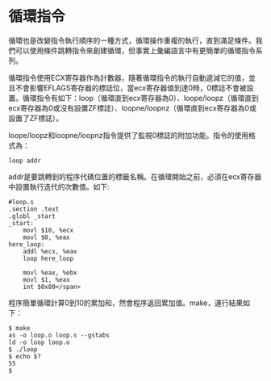 # 循環指令

循環也是改變指令執行順序的一種方式，循環操作重複的執行，直到滿足條件。我們可以使用條件跳轉指令來創建循環，但事實上彙編語言中有更簡單的循環指令系列。

循環指令使用ECX寄存器作為計數器，隨著循環指令的執行自動遞減它的值，並且不會影響EFLAGS寄存器的標誌位，當ecx寄存器值到達0時，0標誌不會被設置。循環指令有如下：loop（循環直到ecx寄存器為0）、loope/loopz（循環直到ecx寄存器為0或沒有設置ZF標誌）、loopne/loopnz（循環直到ecx寄存器為0或設置了ZF標誌）。

loope/loopz和loopne/loopnz指令提供了監視0標誌的附加功能。指令的使用格式為：
```
loop addr
```
addr是要跳轉到的程序代碼位置的標籤名稱。在循環開始之前，必須在ecx寄存器中設置執行迭代的次數值。如下:
```
#loop.s
.section .text
.globl _start
_start:
    movl $10, %ecx
    movl $0, %eax
here_loop:
    addl %ecx, %eax
    loop here_loop

    movl %eax, %ebx
    movl $1, %eax
    int $0x80</span>
```
程序簡單循環計算0到10的累加和，然會程序返回累加值。make，運行結果如下：
```
$ make
as -o loop.o loop.s --gstabs
ld -o loop loop.o
$ ./loop
$ echo $?
55
$
```
